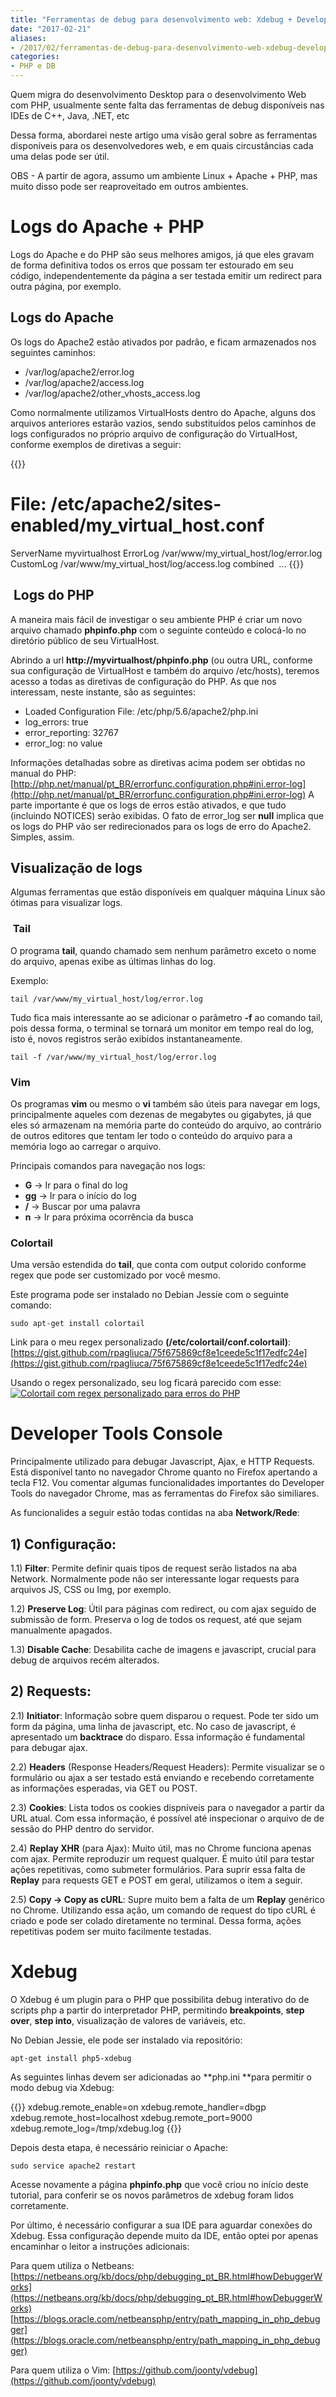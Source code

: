 ```yaml
---
title: "Ferramentas de debug para desenvolvimento web: Xdebug + Developer Tools Console + Curl + Logs"
date: "2017-02-21"
aliases:
- /2017/02/ferramentas-de-debug-para-desenvolvimento-web-xdebug-developer-tools-console-curl-logs/
categories:
- PHP e DB
---
```


Quem migra do desenvolvimento Desktop para o desenvolvimento Web com PHP, usualmente sente falta das ferramentas de debug disponíveis nas IDEs de C++, Java, .NET, etc

Dessa forma, abordarei neste artigo uma visão geral sobre as ferramentas disponíveis para os desenvolvedores web, e em quais circustâncias cada uma delas pode ser útil.

OBS - A partir de agora, assumo um ambiente Linux + Apache + PHP, mas muito disso pode ser reaproveitado em outros ambientes.

# Logs do Apache + PHP

Logs do Apache e do PHP são seus melhores amigos, já que eles gravam de forma definitiva todos os erros que possam ter estourado em seu código, independentemente da página a ser testada emitir um redirect para outra página, por exemplo.

## Logs do Apache

Os logs do Apache2 estão ativados por padrão, e ficam armazenados nos seguintes caminhos:

* /var/log/apache2/error.log
* /var/log/apache2/access.log
* /var/log/apache2/other_vhosts_access.log

Como normalmente utilizamos VirtualHosts dentro do Apache, alguns dos arquivos anteriores estarão vazios, sendo substituídos pelos caminhos de logs configurados no próprio arquivo de configuração do VirtualHost, conforme exemplos de diretivas a seguir:

{{<highlight apache>}}
# File: /etc/apache2/sites-enabled/my_virtual_host.conf
ServerName myvirtualhost
ErrorLog /var/www/my_virtual_host/log/error.log
CustomLog /var/www/my_virtual_host/log/access.log combined
 ...
{{</highlight>}}

##  Logs do PHP

A maneira mais fácil de investigar o seu ambiente PHP é criar um novo arquivo chamado **phpinfo.php** com o seguinte conteúdo e colocá-lo no diretório público de seu VirtualHost.

Abrindo a url **http://myvirtualhost/phpinfo.php** (ou outra URL, conforme sua configuração de VirtualHost e também do arquivo /etc/hosts), teremos acesso a todas as diretivas de configuração do PHP. As que nos interessam, neste instante, são as seguintes:

* Loaded Configuration File: /etc/php/5.6/apache2/php.ini
* log_errors: true
* error_reporting: 32767
* error_log: no value

Informações detalhadas sobre as diretivas acima podem ser obtidas no manual do PHP: [http://php.net/manual/pt_BR/errorfunc.configuration.php#ini.error-log](http://php.net/manual/pt_BR/errorfunc.configuration.php#ini.error-log) A parte importante é que os logs de erros estão ativados, e que tudo (incluindo NOTICES) serão exibidas. O fato de error_log ser **null** implica que os logs do PHP vão ser redirecionados para os logs de erro do Apache2. Simples, assim.

## Visualização de logs

Algumas ferramentas que estão disponíveis em qualquer máquina Linux são ótimas para visualizar logs.

###  Tail

O programa **tail**, quando chamado sem nenhum parâmetro exceto o nome do arquivo, apenas exibe as últimas linhas do log.

Exemplo:

`tail /var/www/my_virtual_host/log/error.log`

Tudo fica mais interessante ao se adicionar o parâmetro **-f** ao comando tail, pois dessa forma, o terminal se tornará um monitor em tempo real do log, isto é, novos registros serão exibidos instantaneamente.

`tail -f /var/www/my_virtual_host/log/error.log`

### Vim

Os programas **vim** ou mesmo o **vi** também são úteis para navegar em logs, principalmente aqueles com dezenas de megabytes ou gigabytes, já que eles só armazenam na memória parte do conteúdo do arquivo, ao contrário de outros editores que tentam ler todo o conteúdo do arquivo para a memória logo ao carregar o arquivo.

Principais comandos para navegação nos logs:

* **G** -> Ir para o final do log
* **gg** -> Ir para o início do log
* **/** -> Buscar por uma palavra
* **n** -> Ir para próxima ocorrência da busca

### Colortail

Uma versão estendida do **tail**, que conta com output colorido conforme regex que pode ser customizado por você mesmo.

Este programa pode ser instalado no Debian Jessie com o seguinte comando:

`sudo apt-get install colortail`

Link para o meu regex personalizado **(/etc/colortail/conf.colortail)**: [https://gist.github.com/rpagliuca/75f675869cf8e1ceede5c1f17edfc24e](https://gist.github.com/rpagliuca/75f675869cf8e1ceede5c1f17edfc24e)

Usando o regex personalizado, seu log ficará parecido com esse: [![](/images/Screenshot-from-2017-02-24-081510.png "Colortail com regex personalizado para erros do PHP")](/images/Screenshot-from-2017-02-24-081510.png)

# Developer Tools Console

Principalmente utilizado para debugar Javascript, Ajax, e HTTP Requests. Está disponível tanto no navegador Chrome quanto no Firefox apertando a tecla F12. Vou comentar algumas funcionalidades importantes do Developer Tools do navegador Chrome, mas as ferramentas do Firefox são similiares.

As funcionalides a seguir estão todas contidas na aba **Network/Rede**:

## 1) Configuração:

1.1) **Filter**: Permite definir quais tipos de request serão listados na aba Network. Normalmente pode não ser interessante logar requests para arquivos JS, CSS ou Img, por exemplo.

1.2) **Preserve Log**: Útil para páginas com redirect, ou com ajax seguido de submissão de form. Preserva o log de todos os request, até que sejam manualmente apagados.

1.3) **Disable Cache**: Desabilita cache de imagens e javascript, crucial para debug de arquivos recém alterados.

## 2) Requests:

2.1) **Initiator**: Informação sobre quem disparou o request. Pode ter sido um form da página, uma linha de javascript, etc. No caso de javascript, é apresentado um **backtrace** do disparo. Essa informação é fundamental para debugar ajax.

2.2) **Headers** (Response Headers/Request Headers): Permite visualizar se o formulário ou ajax a ser testado está enviando e recebendo corretamente as informações esperadas, via GET ou POST.

2.3) **Cookies**: Lista todos os cookies dispníveis para o navegador a partir da URL atual. Com essa informação, é possível até inspecionar o arquivo de de sessão do PHP dentro do servidor.

2.4) **Replay XHR** (para Ajax): Muito útil, mas no Chrome funciona apenas com ajax. Permite reproduzir um request qualquer. É muito útil para testar ações repetitivas, como submeter formulários. Para suprir essa falta de **Replay** para requests GET e POST em geral, utilizamos o item a seguir.

2.5) **Copy -> Copy as cURL**: Supre muito bem a falta de um **Replay** genérico no Chrome. Utilizando essa ação, um comando de request do tipo cURL é criado e pode ser colado diretamente no terminal. Dessa forma, ações repetitivas podem ser muito facilmente testadas.

# Xdebug

O Xdebug é um plugin para o PHP que possibilita debug interativo do de scripts php a partir do interpretador PHP, permitindo **breakpoints**, **step over**, **step into**, visualização de valores de variáveis, etc.

No Debian Jessie, ele pode ser instalado via repositório:

`apt-get install php5-xdebug`

As seguintes linhas devem ser adicionadas ao **php.ini **para permitir o modo debug via Xdebug:

{{<highlight ini>}}
xdebug.remote_enable=on
xdebug.remote_handler=dbgp
xdebug.remote_host=localhost
xdebug.remote_port=9000
xdebug.remote_log=/tmp/xdebug.log
{{</highlight>}}

Depois desta etapa, é necessário reiniciar o Apache:

`sudo service apache2 restart`

Acesse novamente a página **phpinfo.php** que você criou no início deste tutorial, para conferir se os novos parâmetros de xdebug foram lidos corretamente.

Por último, é necessário configurar a sua IDE para aguardar conexões do Xdebug. Essa configuração depende muito da IDE, então optei por apenas encaminhar o leitor a instruções adicionais:

Para quem utiliza o Netbeans: [https://netbeans.org/kb/docs/php/debugging_pt_BR.html#howDebuggerWorks](https://netbeans.org/kb/docs/php/debugging_pt_BR.html#howDebuggerWorks) [https://blogs.oracle.com/netbeansphp/entry/path_mapping_in_php_debugger](https://blogs.oracle.com/netbeansphp/entry/path_mapping_in_php_debugger)

Para quem utiliza o Vim: [https://github.com/joonty/vdebug](https://github.com/joonty/vdebug)
